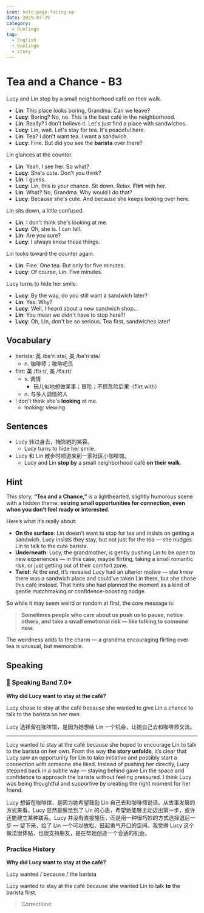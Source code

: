 ```yaml
---
icon: noto:page-facing-up
date: 2025-07-29
category:
  - Duolingo
tag:
  - English
  - Duolingo
  - story
---
```


# Tea and a Chance - B3

Lucy and Lin stop by a small neighborhood café on their walk.

- **Lin**: This place looks boring, Grandma. Can we leave?
- **Lucy**: Boring? No, no. This is the best café in the neighborhood.
- **Lin**: Really? I don't believe it. Let's just find a place with sandwiches.
- **Lucy**: Lin, wait. Let's stay for tea. It's peaceful here.
- **Lin**: Tea? I don't want tea. I want a sandwich.
- **Lucy**: Fine. But did you see the **barista** over there?

Lin glances at the counter.

- **Lin**: Yeah, I see her. So what?
- **Lucy**: She's cute. Don't you think?
- **Lin**: I guess.
- **Lucy**: Lin, this is your chance. Sit down. Relax. **Flirt** with her.
- **Lin**: What? No, Grandma. Why would I do that?
- **Lucy**: Because she's cute. And because she keeps looking over here.

Lin sits down, a little confused.

- **Lin**: I don't think she's looking at me.
- **Lucy**: Oh, she is. I can tell.
- **Lin**: Are you sure?
- **Lucy**: I always know these things.

Lin looks toward the counter again.

- **Lin**: Fine. One tea. But only for five minutes.
- **Lucy**: Of course, Lin. Five minutes.

Lucy turns to hide her smile.

- **Lucy**: By the way, do you still want a sandwich later?
- **Lin**: Yes. Why?
- **Lucy**: Well, I heard about a new sandwich shop…
- **Lin**: You mean we didn't have to stop here?!
- **Lucy**: Oh, Lin, don't be so serious. Tea first, sandwiches later!

## Vocabulary

- barista: 英 /bə'riːstə/, 美 /bə'riːstə/
  - n. 咖啡师；咖啡吧员
- flirt: 英 /flɜːt/, 美 /flɜːrt/
  - v. 调情
    - 玩儿似地想做某事；冒险；不顾危险后果（flirt with）
  - n. 与多人调情的人
- I don't think she's **looking** at me.
  - looking: viewing

## Sentences

- Lucy 转过身去，掩饰她的笑容。
  - Lucy turns to hide her smile.
- Lucy 和 Lin 散步时顺道来到一家社区小咖啡馆。
  - Lucy and Lin **stop by** a small neighborhood café **on their walk**.

## Hint

This story, **“Tea and a Chance,”** is a lighthearted, slightly humorous scene with a hidden theme: **seizing small opportunities for connection, even when you don’t feel ready or interested**.

Here’s what it’s really about:

- **On the surface**: Lin doesn’t want to stop for tea and insists on getting a sandwich. Lucy insists they stay, but not just for the tea — she nudges Lin to talk to the cute barista.
- **Underneath**: Lucy, the grandmother, is gently pushing Lin to be open to new experiences — in this case, maybe flirting, taking a small romantic risk, or just getting out of their comfort zone.
- **Twist**: At the end, it’s revealed Lucy had an ulterior motive — she _knew_ there was a sandwich place and could’ve taken Lin there, but she chose this café instead. That hints she had planned the moment as a kind of gentle matchmaking or confidence-boosting nudge.

So while it may seem weird or random at first, the core message is:

> **Sometimes people who care about us push us to pause, notice others, and take a small emotional risk — like talking to someone new.**

The weirdness adds to the charm — a grandma encouraging flirting over tea is unusual, but memorable.

## Speaking

### 🌟 Speaking Band 7.0+

**Why did Lucy want to stay at the café?**

Lucy chose to stay at the café because she wanted to give Lin a chance to talk to the barista on her own.

Lucy 选择留在咖啡馆，是因为她想给 Lin 一个机会，让她自己去和咖啡师交流。

---

Lucy wanted to stay at the café because she hoped to encourage Lin to talk to the barista on her own. From the way **the story unfolds**, it’s clear that Lucy saw an opportunity for Lin to take initiative and possibly start a connection with someone she liked. Instead of pushing her directly, Lucy stepped back in a subtle way — staying behind gave Lin the space and confidence to approach the barista without feeling pressured. I think Lucy was being thoughtful and supportive by creating the right moment for her friend.

Lucy 想留在咖啡馆，是因为她希望鼓励 Lin 自己去和咖啡师说话。从故事发展的方式来看，Lucy 显然是察觉到了 Lin 的心思，希望她能够主动迈出第一步，或许还能建立某种联系。Lucy 并没有直接施压，而是用一种很巧妙的方式选择退后一步 — 留下来，给了 Lin 一个可以放松、鼓起勇气开口的空间。我觉得 Lucy 这个做法很体贴，也很支持朋友，是在帮她创造一个合适的机会。

### Practice History

**Why did Lucy want to stay at the café?**

Lucy wanted / because / the barista

Lucy wanted to stay at the café because she wanted Lin to talk **to** the barista first.

> Corrections:
